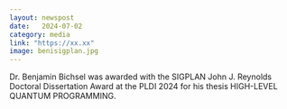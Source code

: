 ```yaml
---
layout: newspost
date:   2024-07-02
category: media
link: "https://xx.xx"
image: benisigplan.jpg
---
```


[]() Dr. Benjamin Bichsel was awarded with the SIGPLAN John J. Reynolds Doctoral Dissertation Award at the PLDI 2024 for his thesis HIGH-LEVEL QUANTUM PROGRAMMING. 


